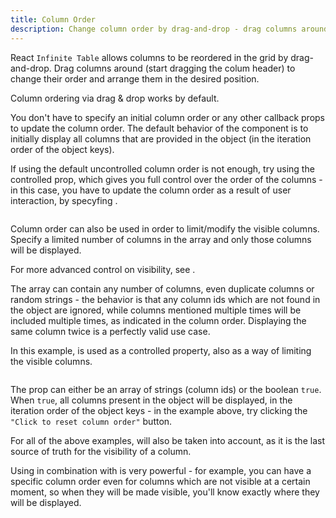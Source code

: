 ```yaml
---
title: Column Order
description: Change column order by drag-and-drop - drag columns around and reorder them live
---
```


React `Infinite Table` allows columns to be reordered in the grid by drag-and-drop. Drag columns around (start dragging the colum header) to change their order and arrange them in the desired position.

<Note>

Column ordering via drag & drop works by default.

</Note>

You don't have to specify an initial column order or any other callback props to update the column order. The default behavior of the component is to initially display all columns that are provided in the <PropLink name="columns" /> object (in the iteration order of the object keys).

If using the <PropLink name="defaultColumnOrder" code={false}>default uncontrolled column order</PropLink> is not enough, try using the controlled <PropLink name="columnOrder" /> prop, which gives you full control over the order of the columns - in this case, you have to update the column order as a result of user interaction, by specyfing <PropLink name="onColumnOrderChange" />.

<Sandpack title="Column reordering via drag & drop with controlled `columnOrder`">

```tsx file=$DOCS/reference/columnOrder-example.page.tsx

```

</Sandpack>

<Note>

Column order can also be used in order to limit/modify the visible columns. Specify a limited number of columns in the <PropLink name="columnOrder" /> array and only those columns will be displayed.

For more advanced control on visibility, see <PropLink name="columnVisibility" />.

</Note>

The <PropLink name="columnOrder" /> array can contain any number of columns, even duplicate columns or random strings - the behavior is that any column ids which are not found in the <PropLink name="columns" /> object are ignored, while columns mentioned multiple times will be included multiple times, as indicated in the column order. Displaying the same column twice is a perfectly valid use case.

<Sandpack title="Advanced column order example">

<Description>
In this example, <PropLink name="columnOrder" /> is used as a controlled property, also as a way of limiting the visible columns.
</Description>

```tsx file=$DOCS/reference/columnOrder-advanced-example.page.tsx

```

</Sandpack>

<Note>

The <PropLink name="columnOrder" /> prop can either be an array of strings (column ids) or the boolean `true`. When `true`, all columns present in the <PropLink name="columns" /> object will be displayed, in the iteration order of the object keys - in the example above, try clicking the `"Click to reset column order"` button.

</Note>

For all of the above examples, <PropLink name="columnVisibility" /> will also be taken into account, as it is the last source of truth for the visibility of a column.

Using <PropLink name="columnOrder" /> in combination with <PropLink name="columnVisibility" /> is very powerful - for example, you can have a specific column order even for columns which are not visible at a certain moment, so when they will be made visible, you'll know exactly where they will be displayed.
